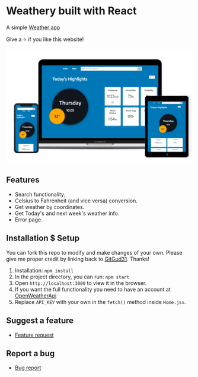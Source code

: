 # Weathery built with React

A simple [Weather app](https://weathery-app.netlify.app/) 

Give a ⭐ if you like this website!

<img src="./src/assets/mockup.jpg">

## Features
* Search functionality.
* Celsius to Fahrenheit (and vice versa) conversion.
* Get weather by coordinates.
* Get Today's and next week's weather info.
* Error page.

## Installation $ Setup
You can fork this repo to modify and make changes of your own. Please give me proper credit by linking back to [GitGud31](https://github.com/GitGud31). Thanks!

1. Installation: `npm install`
2. In the project directory, you can run: `npm start`
3. Open `http://localhost:3000` to view it in the browser.
4. If you want the full functionality you need to have an account at [OpenWeatherApi](https://openweathermap.org/)
5. Replace `API_KEY` with your own in the `fetch()` method inside `Home.jsx`.

## Suggest a feature
* [Feature request](https://github.com/GitGud31/public-react-portfolio/issues)
## Report a bug
* [Bug report](https://github.com/GitGud31/public-react-portfolio/issues)